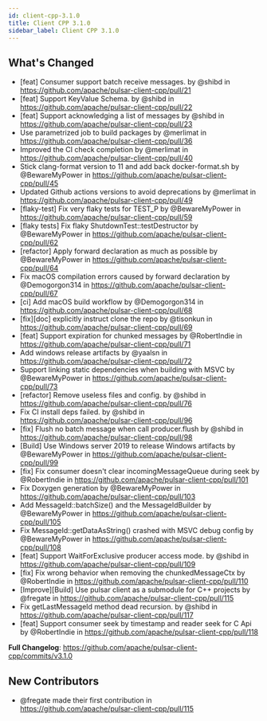 ```yaml
---
id: client-cpp-3.1.0
title: Client CPP 3.1.0
sidebar_label: Client CPP 3.1.0
---
```


## What's Changed
* [feat] Consumer support batch receive messages. by @shibd in https://github.com/apache/pulsar-client-cpp/pull/21
* [feat] Support KeyValue Schema. by @shibd in https://github.com/apache/pulsar-client-cpp/pull/22
* [feat] Support acknowledging a list of messages by @shibd in https://github.com/apache/pulsar-client-cpp/pull/23
* Use parametrized job to build packages by @merlimat in https://github.com/apache/pulsar-client-cpp/pull/36
* Improved the CI check completion by @merlimat in https://github.com/apache/pulsar-client-cpp/pull/40
* Stick clang-format version to 11 and add back docker-format.sh by @BewareMyPower in https://github.com/apache/pulsar-client-cpp/pull/45
* Updated Github actions versions to avoid deprecations by @merlimat in https://github.com/apache/pulsar-client-cpp/pull/49
* [flaky-test] Fix very flaky tests for TEST_P by @BewareMyPower in https://github.com/apache/pulsar-client-cpp/pull/59
* [flaky tests] Fix flaky ShutdownTest::testDestructor by @BewareMyPower in https://github.com/apache/pulsar-client-cpp/pull/62
* [refactor] Apply forward declaration as much as possible by @BewareMyPower in https://github.com/apache/pulsar-client-cpp/pull/64
* Fix macOS compilation errors caused by forward declaration by @Demogorgon314 in https://github.com/apache/pulsar-client-cpp/pull/67
* [ci] Add macOS build workflow by @Demogorgon314 in https://github.com/apache/pulsar-client-cpp/pull/68
* [fix][doc] explicitly instruct clone the repo by @tisonkun in https://github.com/apache/pulsar-client-cpp/pull/69
* [feat] Support expiration for chunked messages by @RobertIndie in https://github.com/apache/pulsar-client-cpp/pull/71
* Add windows release artifacts by @yaalsn in https://github.com/apache/pulsar-client-cpp/pull/72
* Support linking static dependencies when building with MSVC by @BewareMyPower in https://github.com/apache/pulsar-client-cpp/pull/73
* [refactor] Remove useless files and config. by @shibd in https://github.com/apache/pulsar-client-cpp/pull/76
* Fix CI install deps failed. by @shibd in https://github.com/apache/pulsar-client-cpp/pull/96
* [fix] Flush no batch message when call producer.flush by @shibd in https://github.com/apache/pulsar-client-cpp/pull/98
* [Build] Use Windows server 2019 to release Windows artifacts by @BewareMyPower in https://github.com/apache/pulsar-client-cpp/pull/99
* [fix] Fix consumer doesn't clear incomingMessageQueue during seek by @RobertIndie in https://github.com/apache/pulsar-client-cpp/pull/101
* Fix Doxygen generation by @BewareMyPower in https://github.com/apache/pulsar-client-cpp/pull/103
* Add MessageId::batchSize() and the MessageIdBuilder by @BewareMyPower in https://github.com/apache/pulsar-client-cpp/pull/105
* Fix MessageId::getDataAsString() crashed with MSVC debug config by @BewareMyPower in https://github.com/apache/pulsar-client-cpp/pull/108
* [feat] Support WaitForExclusive producer access mode. by @shibd in https://github.com/apache/pulsar-client-cpp/pull/109
* [fix] Fix wrong behavior when removing the chunkedMessageCtx by @RobertIndie in https://github.com/apache/pulsar-client-cpp/pull/110
* [Improve][Build] Use pulsar client as a submodule for C++ projects by @fregate in https://github.com/apache/pulsar-client-cpp/pull/115
* Fix getLastMessageId method dead recursion. by @shibd in https://github.com/apache/pulsar-client-cpp/pull/117
* [feat] Support consumer seek by timestamp and reader seek for C Api by @RobertIndie in https://github.com/apache/pulsar-client-cpp/pull/118

**Full Changelog**: https://github.com/apache/pulsar-client-cpp/commits/v3.1.0

## New Contributors
* @fregate made their first contribution in https://github.com/apache/pulsar-client-cpp/pull/115
